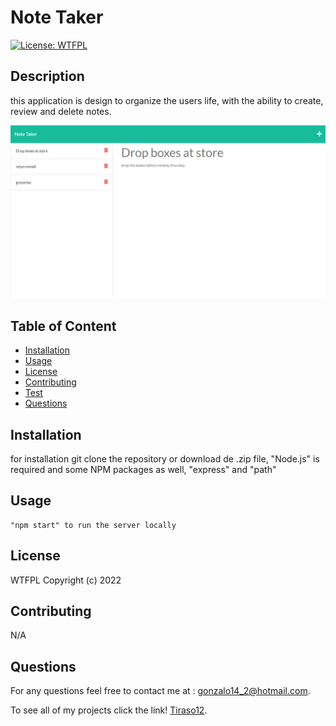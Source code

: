 
# Note Taker

    
[![License: WTFPL](https://img.shields.io/badge/License-WTFPL-brightgreen.svg)](http://www.wtfpl.net/about/)
 

## Description
    
this application is design to organize the users life, with the ability to create, review and delete notes.

![](/assets/images/localhost_3001_notes.png)
 
## Table of Content
- [Installation](#installation)
- [Usage](#usage)
- [License](#license)
- [Contributing](#contributing)
- [Test](#test)
- [Questions](#questions)
 
## Installation
for installation git clone the repository or download de .zip file, "Node.js" is required and some NPM packages as well, "express" and "path"
 
## Usage
    "npm start" to run the server locally 


## License

WTFPL Copyright (c) 2022
   
## Contributing

N/A 
    
## Questions

For any questions feel free to contact me at : [gonzalo14_2@hotmail.com](mailto:gonzalo14_2@hotmail.com).

To see all of my projects click the link! [Tiraso12](http://github.com/Tiraso12).
    